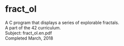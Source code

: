 # fract_ol
A C program that displays a series of explorable fractals.  
A part of the 42 curriculum.  
Subject: fract_ol.en.pdf  
Completed March, 2018
